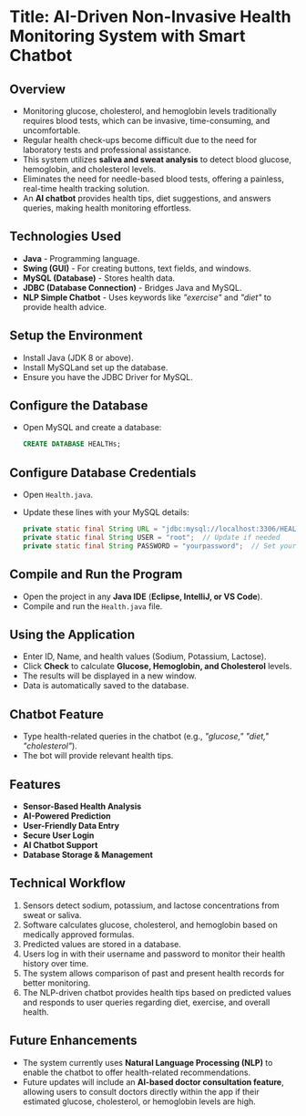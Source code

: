 
# Title: AI-Driven Non-Invasive Health Monitoring System with Smart Chatbot  

## Overview  
- Monitoring glucose, cholesterol, and hemoglobin levels traditionally requires blood tests, which can be invasive, time-consuming, and uncomfortable.  
- Regular health check-ups become difficult due to the need for laboratory tests and professional assistance.  
- This system utilizes **saliva and sweat analysis** to detect blood glucose, hemoglobin, and cholesterol levels.  
- Eliminates the need for needle-based blood tests, offering a painless, real-time health tracking solution.  
- An **AI chatbot** provides health tips, diet suggestions, and answers queries, making health monitoring effortless.  

## Technologies Used  
- **Java** - Programming language.  
- **Swing (GUI)** - For creating buttons, text fields, and windows.  
- **MySQL (Database)** - Stores health data.  
- **JDBC (Database Connection)** - Bridges Java and MySQL.  
- **NLP Simple Chatbot** - Uses keywords like _"exercise"_ and _"diet"_ to provide health advice.  

## Setup the Environment  
- Install Java (JDK 8 or above).  
- Install MySQLand set up the database.  
- Ensure you have the JDBC Driver for MySQL.  

## Configure the Database  
- Open MySQL and create a database:  

  ```sql
  CREATE DATABASE HEALTHs;
## Configure Database Credentials  
- Open `Health.java`.  
- Update these lines with your MySQL details:  

  ```java
  private static final String URL = "jdbc:mysql://localhost:3306/HEALTHs";
  private static final String USER = "root";  // Update if needed
  private static final String PASSWORD = "yourpassword";  // Set your password

## Compile and Run the Program 
- Open the project in any **Java IDE** (**Eclipse, IntelliJ, or VS Code**).  
- Compile and run the `Health.java` file.  

## Using the Application  
- Enter ID, Name, and health values (Sodium, Potassium, Lactose).  
- Click **Check** to calculate **Glucose, Hemoglobin, and Cholesterol** levels.  
- The results will be displayed in a new window.  
- Data is automatically saved to the database.  

## Chatbot Feature  
- Type health-related queries in the chatbot (e.g., _"glucose," "diet," "cholesterol"_).  
- The bot will provide relevant health tips.  

## Features  
-  **Sensor-Based Health Analysis**  
-  **AI-Powered Prediction**  
-  **User-Friendly Data Entry**  
-  **Secure User Login**  
-  **AI Chatbot Support**  
-  **Database Storage & Management**  

## Technical Workflow  
1. Sensors detect sodium, potassium, and lactose concentrations from sweat or saliva.  
2. Software calculates glucose, cholesterol, and hemoglobin based on medically approved formulas.  
3. Predicted values are stored in a database.  
4. Users log in with their username and password to monitor their health history over time.  
5. The system allows comparison of past and present health records for better monitoring.  
6. The NLP-driven chatbot provides health tips based on predicted values and responds to user queries regarding diet, exercise, and overall health.  

## Future Enhancements  
- The system currently uses **Natural Language Processing (NLP)** to enable the chatbot to offer health-related recommendations.  
- Future updates will include an **AI-based doctor consultation feature**, allowing users to consult doctors directly within the app if their estimated glucose, cholesterol, or hemoglobin levels are high.  

